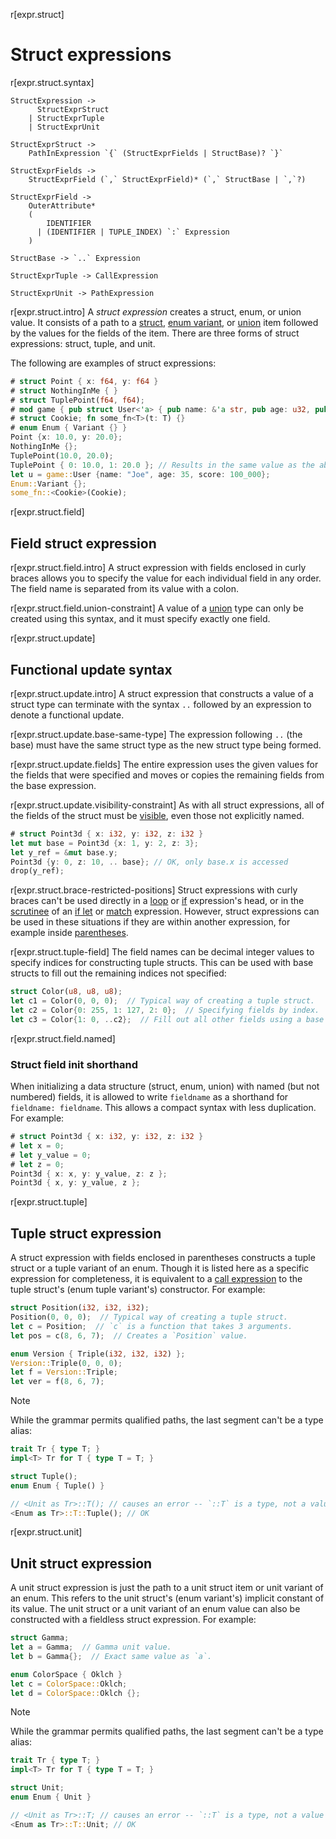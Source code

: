 r[expr.struct]
# Struct expressions

r[expr.struct.syntax]
```grammar,expressions
StructExpression ->
      StructExprStruct
    | StructExprTuple
    | StructExprUnit

StructExprStruct ->
    PathInExpression `{` (StructExprFields | StructBase)? `}`

StructExprFields ->
    StructExprField (`,` StructExprField)* (`,` StructBase | `,`?)

StructExprField ->
    OuterAttribute*
    (
        IDENTIFIER
      | (IDENTIFIER | TUPLE_INDEX) `:` Expression
    )

StructBase -> `..` Expression

StructExprTuple -> CallExpression

StructExprUnit -> PathExpression
```

r[expr.struct.intro]
A *struct expression* creates a struct, enum, or union value.
It consists of a path to a [struct], [enum variant], or [union] item followed by the values for the fields of the item.
There are three forms of struct expressions: struct, tuple, and unit.

The following are examples of struct expressions:

```rust
# struct Point { x: f64, y: f64 }
# struct NothingInMe { }
# struct TuplePoint(f64, f64);
# mod game { pub struct User<'a> { pub name: &'a str, pub age: u32, pub score: usize } }
# struct Cookie; fn some_fn<T>(t: T) {}
# enum Enum { Variant {} }
Point {x: 10.0, y: 20.0};
NothingInMe {};
TuplePoint(10.0, 20.0);
TuplePoint { 0: 10.0, 1: 20.0 }; // Results in the same value as the above line
let u = game::User {name: "Joe", age: 35, score: 100_000};
Enum::Variant {};
some_fn::<Cookie>(Cookie);
```

r[expr.struct.field]
## Field struct expression

r[expr.struct.field.intro]
A struct expression with fields enclosed in curly braces allows you to specify the value for each individual field in any order.
The field name is separated from its value with a colon.

r[expr.struct.field.union-constraint]
A value of a [union] type can only be created using this syntax, and it must specify exactly one field.

r[expr.struct.update]
## Functional update syntax

r[expr.struct.update.intro]
A struct expression that constructs a value of a struct type can terminate with the syntax `..` followed by an expression to denote a functional update.

r[expr.struct.update.base-same-type]
The expression following `..` (the base) must have the same struct type as the new struct type being formed.

r[expr.struct.update.fields]
The entire expression uses the given values for the fields that were specified and moves or copies the remaining fields from the base expression.

r[expr.struct.update.visibility-constraint]
As with all struct expressions, all of the fields of the struct must be [visible], even those not explicitly named.

```rust
# struct Point3d { x: i32, y: i32, z: i32 }
let mut base = Point3d {x: 1, y: 2, z: 3};
let y_ref = &mut base.y;
Point3d {y: 0, z: 10, .. base}; // OK, only base.x is accessed
drop(y_ref);
```

r[expr.struct.brace-restricted-positions]
Struct expressions with curly braces can't be used directly in a [loop] or [if] expression's head, or in the [scrutinee] of an [if let] or [match] expression.
However, struct expressions can be used in these situations if they are within another expression, for example inside [parentheses].

r[expr.struct.tuple-field]
The field names can be decimal integer values to specify indices for constructing tuple structs.
This can be used with base structs to fill out the remaining indices not specified:

```rust
struct Color(u8, u8, u8);
let c1 = Color(0, 0, 0);  // Typical way of creating a tuple struct.
let c2 = Color{0: 255, 1: 127, 2: 0};  // Specifying fields by index.
let c3 = Color{1: 0, ..c2};  // Fill out all other fields using a base struct.
```

r[expr.struct.field.named]
### Struct field init shorthand

When initializing a data structure (struct, enum, union) with named (but not numbered) fields, it is allowed to write `fieldname` as a shorthand for `fieldname: fieldname`.
This allows a compact syntax with less duplication.
For example:

```rust
# struct Point3d { x: i32, y: i32, z: i32 }
# let x = 0;
# let y_value = 0;
# let z = 0;
Point3d { x: x, y: y_value, z: z };
Point3d { x, y: y_value, z };
```

r[expr.struct.tuple]
## Tuple struct expression

A struct expression with fields enclosed in parentheses constructs a tuple struct or a tuple variant of an enum.
Though it is listed here as a specific expression for completeness, it is equivalent to a [call expression] to the tuple struct's (enum tuple variant's) constructor. For example:

```rust
struct Position(i32, i32, i32);
Position(0, 0, 0);  // Typical way of creating a tuple struct.
let c = Position;  // `c` is a function that takes 3 arguments.
let pos = c(8, 6, 7);  // Creates a `Position` value.

enum Version { Triple(i32, i32, i32) };
Version::Triple(0, 0, 0);
let f = Version::Triple;
let ver = f(8, 6, 7);
```

> [!NOTE]
> While the grammar permits qualified paths, the last segment can't be a type alias:
>
> ```rust
> trait Tr { type T; }
> impl<T> Tr for T { type T = T; }
>
> struct Tuple();
> enum Enum { Tuple() }
>
> // <Unit as Tr>::T(); // causes an error -- `::T` is a type, not a value
> <Enum as Tr>::T::Tuple(); // OK
> ```

r[expr.struct.unit]
## Unit struct expression

A unit struct expression is just the path to a unit struct item or unit variant of an enum.
This refers to the unit struct's (enum variant's) implicit constant of its value.
The unit struct or a unit variant of an enum value can also be constructed with a fieldless struct expression. For example:

```rust
struct Gamma;
let a = Gamma;  // Gamma unit value.
let b = Gamma{};  // Exact same value as `a`.

enum ColorSpace { Oklch }
let c = ColorSpace::Oklch;
let d = ColorSpace::Oklch {};
```

> [!NOTE]
> While the grammar permits qualified paths, the last segment can't be a type alias:
>
> ```rust
> trait Tr { type T; }
> impl<T> Tr for T { type T = T; }
>
> struct Unit;
> enum Enum { Unit }
>
> // <Unit as Tr>::T; // causes an error -- `::T` is a type, not a value
> <Enum as Tr>::T::Unit; // OK
> ```

[call expression]: call-expr.md
[enum variant]: ../items/enumerations.md
[if let]: if-expr.md#if-let-expressions
[if]: if-expr.md#if-expressions
[loop]: loop-expr.md
[match]: match-expr.md
[parentheses]: grouped-expr.md
[struct]: ../items/structs.md
[union]: ../items/unions.md
[visible]: ../visibility-and-privacy.md
[scrutinee]: ../glossary.md#scrutinee
